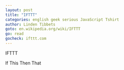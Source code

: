 ```yaml
---
layout: post
title: "IFTTT"
categories: english geek serious JavaScript Tshirt
author: Linden Tibbets
goto: en.wikipedia.org/wiki/IFTTT
go: read
gocheck: ifttt.com
---
```

IFTTT 

If This Then That
